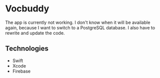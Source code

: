 # Vocbuddy
The app is currently not working. I don't know when it will be available again, because I want to switch to a PostgreSQL database. I also have to rewrite and update the code.

## Technologies
* Swift
* Xcode
* Firebase
